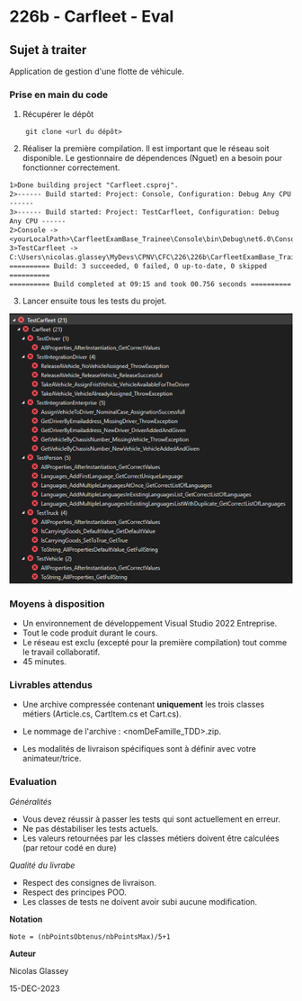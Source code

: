 ﻿# 226b - Carfleet - Eval

## Sujet à traiter
Application de gestion d'une flotte de véhicule.

### Prise en main du code

1)  Récupérer le dépôt

```
    git clone <url du dépôt>
```
   
2) Réaliser la première compilation. Il est important que le réseau soit disponible. Le gestionnaire de dépendences (Nguet) en a besoin pour fonctionner correctement.

```
1>Done building project "Carfleet.csproj".
2>------ Build started: Project: Console, Configuration: Debug Any CPU ------
3>------ Build started: Project: TestCarfleet, Configuration: Debug Any CPU ------
2>Console -> <yourLocalPath>\CarfleetExamBase_Trainee\Console\bin\Debug\net6.0\Console.dll
3>TestCarfleet -> C:\Users\nicolas.glassey\MyDevs\CPNV\CFC\226\226b\CarfleetExamBase_Trainee\TestCarfleet\bin\Debug\net6.0\TestCarfleet.dll
========== Build: 3 succeeded, 0 failed, 0 up-to-date, 0 skipped ==========
========== Build completed at 09:15 and took 00.756 seconds ==========
```

3) Lancer ensuite tous les tests du projet.

![StartSituation](./Img/StartSituation.PNG)

### Moyens à disposition

* Un environnement de développement Visual Studio 2022 Entreprise.
* Tout le code produit durant le cours.
* Le réseau est exclu (excepté pour la première compilation) tout comme le travail collaboratif.
* 45 minutes.

### Livrables attendus
* Une archive compressée contenant **uniquement** les trois classes métiers (Article.cs, CartItem.cs et Cart.cs).

* Le nommage de l'archive : <nomDeFamille_TDD>.zip.

* Les modalités de livraison spécifiques sont à définir avec votre animateur/trice.

### Evaluation

*Généralités*
* Vous devez réussir à passer les tests qui sont actuellement en erreur.
* Ne pas déstabiliser les tests actuels.
* Les valeurs retournées par les classes métiers doivent être calculées (par retour codé en dure)

*Qualité du livrabe*
* Respect des consignes de livraison.
* Respect des principes POO.
* Les classes de tests ne doivent avoir subi aucune modification.

**Notation**

    Note = (nbPointsObtenus/nbPointsMax)/5+1

**Auteur**

Nicolas Glassey

15-DEC-2023